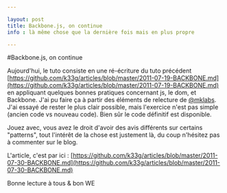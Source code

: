```yaml
---

layout: post
title: Backbone.js, on continue
info : là même chose que la dernière fois mais en plus propre

---
```


#Backbone.js, on continue

Aujourd'hui, le tuto consiste en une ré-écriture du tuto précédent [https://github.com/k33g/articles/blob/master/2011-07-19-BACKBONE.md](https://github.com/k33g/articles/blob/master/2011-07-19-BACKBONE.md) en appliquant quelques bonnes pratiques concernant js, le dom, et Backbone. J'ai pu faire ça à partir des éléments de relecture de [@mklabs](http://twitter.com/mklabs/). J'ai essayé de rester le plus clair possible, mais l'exercice n'est pas simple (ancien code vs nouveau code). Bien sûr le code définitif est disponible.

Jouez avec, vous avez le droit d'avoir des avis différents sur certains "patterns", tout l'intérêt de la chose est justement là, du coup n'hésitez pas à commenter sur le blog.

L'article, c'est par ici : [https://github.com/k33g/articles/blob/master/2011-07-30-BACKBONE.md](https://github.com/k33g/articles/blob/master/2011-07-30-BACKBONE.md)

Bonne lecture à tous & bon WE

